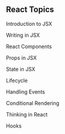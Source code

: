 ## React Topics

Introduction to JSX

Writing in JSX

React Components

Props in JSX

State in JSX

Lifecycle

Handling Events

Conditional Rendering

Thinking in React

Hooks